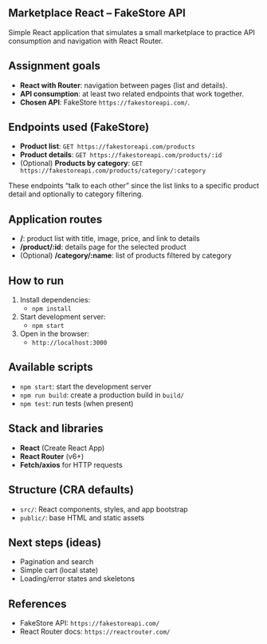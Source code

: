 ## Marketplace React – FakeStore API

Simple React application that simulates a small marketplace to practice API consumption and navigation with React Router.

## Assignment goals

- **React with Router**: navigation between pages (list and details).
- **API consumption**: at least two related endpoints that work together.
- **Chosen API**: FakeStore `https://fakestoreapi.com/`.

## Endpoints used (FakeStore)

- **Product list**: `GET https://fakestoreapi.com/products`
- **Product details**: `GET https://fakestoreapi.com/products/:id`
- (Optional) **Products by category**: `GET https://fakestoreapi.com/products/category/:category`

These endpoints “talk to each other” since the list links to a specific product detail and optionally to category filtering.

## Application routes

- **/**: product list with title, image, price, and link to details
- **/product/:id**: details page for the selected product
- (Optional) **/category/:name**: list of products filtered by category

## How to run

1. Install dependencies:
   - `npm install`
2. Start development server:
   - `npm start`
3. Open in the browser:
   - `http://localhost:3000`

## Available scripts

- `npm start`: start the development server
- `npm run build`: create a production build in `build/`
- `npm test`: run tests (when present)

## Stack and libraries

- **React** (Create React App)
- **React Router** (v6+)
- **Fetch/axios** for HTTP requests

## Structure (CRA defaults)

- `src/`: React components, styles, and app bootstrap
- `public/`: base HTML and static assets

## Next steps (ideas)

- Pagination and search
- Simple cart (local state)
- Loading/error states and skeletons

## References

- FakeStore API: `https://fakestoreapi.com/`
- React Router docs: `https://reactrouter.com/`
